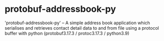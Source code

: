 # protobuf-addressbook-py 
'protobuf-addressbook-py' – A simple address book application which serialises and retrieves contact detail data to and from file using a protocol buffer with python (protobuf3.17.3 / protoc3.17.3 / python3.9)
